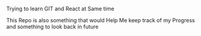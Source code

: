 Trying to learn GIT and React at Same time

This Repo is also something that would Help Me keep track of my Progress and something to look back in future
